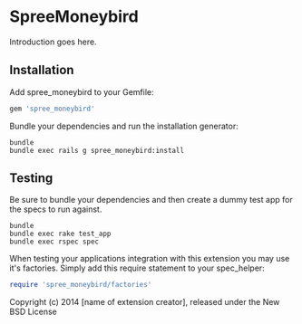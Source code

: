 SpreeMoneybird
==============

Introduction goes here.

Installation
------------

Add spree_moneybird to your Gemfile:

```ruby
gem 'spree_moneybird'
```

Bundle your dependencies and run the installation generator:

```shell
bundle
bundle exec rails g spree_moneybird:install
```

Testing
-------

Be sure to bundle your dependencies and then create a dummy test app for the specs to run against.

```shell
bundle
bundle exec rake test_app
bundle exec rspec spec
```

When testing your applications integration with this extension you may use it's factories.
Simply add this require statement to your spec_helper:

```ruby
require 'spree_moneybird/factories'
```

Copyright (c) 2014 [name of extension creator], released under the New BSD License
